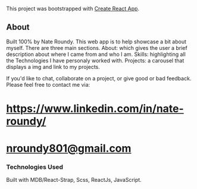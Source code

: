This project was bootstrapped with [Create React App](https://github.com/facebook/create-react-app).

## About

Built 100% by Nate Roundy. This web app is to help showcase a bit about myself. There are three main sections. About: which gives the user a brief description about where I came from and who I am. Skills: highlighting all the Technologies I have personaly worked with. Projects: a carousel that displays a img and link to my projects. 

If you'd like to chat, collaborate on a project, or give good or bad feedback. Please feel free to contact me via:
# https://www.linkedin.com/in/nate-roundy/
# nroundy801@gmail.com

### Technologies Used

Built with MDB/React-Strap, Scss, ReactJs, JavaScript.

